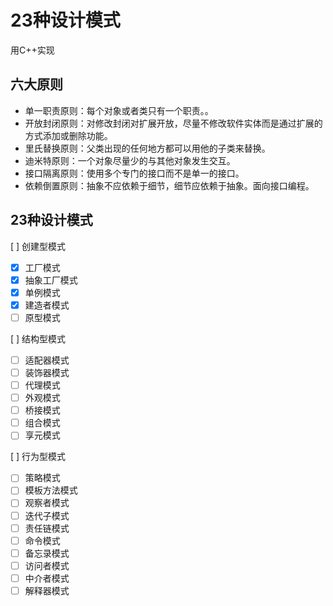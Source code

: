 # 23种设计模式

用C++实现

## 六大原则
- 单一职责原则：每个对象或者类只有一个职责。。
- 开放封闭原则：对修改封闭对扩展开放，尽量不修改软件实体而是通过扩展的方式添加或删除功能。
- 里氏替换原则：父类出现的任何地方都可以用他的子类来替换。
- 迪米特原则：一个对象尽量少的与其他对象发生交互。
- 接口隔离原则：使用多个专门的接口而不是单一的接口。
- 依赖倒置原则：抽象不应依赖于细节，细节应依赖于抽象。面向接口编程。

## 23种设计模式
[ ] 创建型模式
- [x] 工厂模式
- [x] 抽象工厂模式
- [x] 单例模式
- [x] 建造者模式
- [ ] 原型模式

[ ] 结构型模式
- [ ] 适配器模式
- [ ] 装饰器模式
- [ ] 代理模式
- [ ] 外观模式
- [ ] 桥接模式
- [ ] 组合模式
- [ ] 享元模式

[ ] 行为型模式
- [ ] 策略模式
- [ ] 模板方法模式
- [ ] 观察者模式
- [ ] 迭代子模式
- [ ] 责任链模式
- [ ] 命令模式
- [ ] 备忘录模式
- [ ] 访问者模式
- [ ] 中介者模式
- [ ] 解释器模式